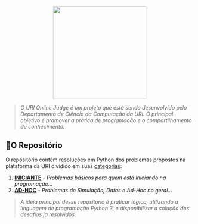 <div align="center">
    <a href="https://www.urionlinejudge.com.br/judge/en/login">
        <img src="https://res.cloudinary.com/mts-cloud/image/upload/v1571330939/uri-judge/logo-uri_sjvujf.png" width="250px" />
    </a>
</div>

> _O URI Online Judge é um projeto que está sendo desenvolvido pelo Departamento de Ciência da Computação da URI. O principal objetivo é promover a prática de programação e o compartilhamento de conhecimento._

## 📁O Repositório
O repositório contém resoluções em Python dos problemas propostos na plataforma da URI dividido em suas [categorias](https://www.urionlinejudge.com.br/judge/pt/categories):

1. [**INICIANTE**](https://www.urionlinejudge.com.br/judge/pt/problems/index/1) - _Problemas básicos para quem está iniciando na programação..._
2. [**AD-HOC**](https://www.urionlinejudge.com.br/judge/pt/problems/index/2) - _Problemas de Simulação, Datas e Ad-Hoc no geral..._

>_A ideia principal desse repositório é praticar lógica, utilizando a linguagem de programação Python 3, e disponibilizar a solução dos desafios já resolvidos._
